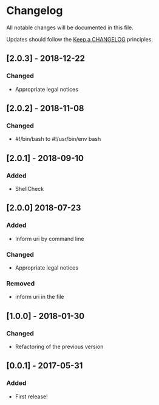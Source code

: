 # Changelog

All notable changes will be documented in this file.

Updates should follow the [Keep a CHANGELOG](http://keepachangelog.com/) principles.

## [2.0.3] - 2018-12-22

### Changed
- Appropriate legal notices

## [2.0.2] - 2018-11-08

### Changed

- #!/bin/bash to #!/usr/bin/env bash

## [2.0.1] - 2018-09-10

### Added

- ShellCheck

## [2.0.0] 2018-07-23

### Added

- Inform uri by command line

### Changed

- Appropriate legal notices

### Removed

- inform uri in the file

## [1.0.0] - 2018-01-30

### Changed

- Refactoring of the previous version

## [0.0.1] - 2017-05-31

### Added

- First release!
